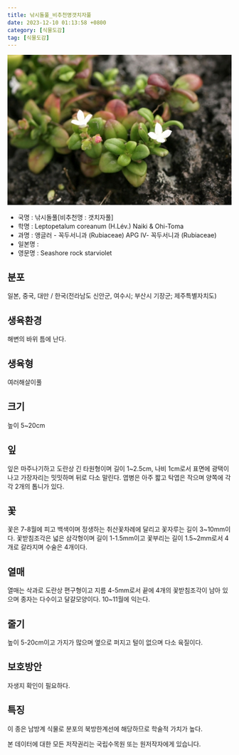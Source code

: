 ```yaml
---
title: 낚시돌풀_비추천명갯치자풀
date: 2023-12-10 01:13:58 +0800
category: [식물도감]
tag: [식물도감]
---
```




![낚시돌풀[비추천명 : 갯치자풀]](/assets/img/fileUpload/plants/basic/Rubiaceae/Hedyotis/18153/18153_1_th2.JPG)
- 국명 : 낚시돌풀[비추천명 : 갯치자풀]
- 학명 : Leptopetalum coreanum (H.Lév.) Naiki & Ohi-Toma
- 과명 : 앵글러 - 꼭두서니과 (Rubiaceae) APG Ⅳ- 꼭두서니과 (Rubiaceae)
- 일본명 : 
- 영문명 : Seashore rock starviolet


## 분포
일본, 중국, 대만 / 한국(전라남도 신안군, 여수시; 부산시 기장군; 제주특별자치도) 
## 생육환경
해변의 바위 틈에 난다.
## 생육형
여러해살이풀 
## 크기
높이 5~20cm
## 잎
잎은 마주나기하고 도란상 긴 타원형이며 길이 1~2.5cm, 나비 1cm로서 표면에 광택이 나고 가장자리는 밋밋하며 뒤로 다소 말린다. 엽병은 아주 짧고 탁엽은 작으며 양쪽에 각각 2개의 톱니가 있다.
## 꽃
꽃은 7-8월에 피고 백색이며 정생하는 취산꽃차례에 달리고 꽃자루는 길이 3~10mm이다. 꽃받침조각은 넓은 삼각형이며 길이 1-1.5mm이고 꽃부리는 길이 1.5~2mm로서 4개로 갈라지며 수술은 4개이다.
## 열매
열매는 삭과로 도란상 편구형이고 지름 4-5mm로서 끝에 4개의 꽃받침조각이 남아 있으며 종자는 다수이고 달걀모양이다. 10~11월에 익는다.
## 줄기
높이 5-20cm이고 가지가 많으며 옆으로 퍼지고 털이 없으며 다소 육질이다.
## 보호방안
자생지 확인이 필요하다.
## 특징
이 종은 남방계 식물로 분포의 북방한계선에 해당하므로 학술적 가치가 높다.






본 데이터에 대한 모든 저작권리는 국립수목원 또는 원저작자에게 있습니다.
